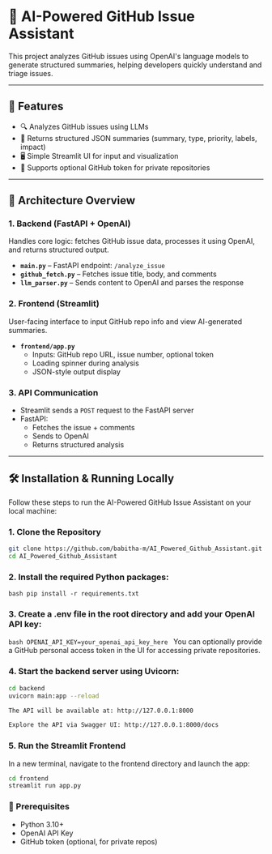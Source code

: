 # 🧠 AI-Powered GitHub Issue Assistant

This project analyzes GitHub issues using OpenAI's language models to generate structured summaries, helping developers quickly understand and triage issues.

---

## 🚀 Features

- 🔍 Analyzes GitHub issues using LLMs
- 🧠 Returns structured JSON summaries (summary, type, priority, labels, impact)
- 🖥️ Simple Streamlit UI for input and visualization
- 🔐 Supports optional GitHub token for private repositories

---

## 🧩 Architecture Overview

### 1. **Backend (FastAPI + OpenAI)**
Handles core logic: fetches GitHub issue data, processes it using OpenAI, and returns structured output.

- **`main.py`** – FastAPI endpoint: `/analyze_issue`
- **`github_fetch.py`** – Fetches issue title, body, and comments
- **`llm_parser.py`** – Sends content to OpenAI and parses the response

### 2. **Frontend (Streamlit)**
User-facing interface to input GitHub repo info and view AI-generated summaries.

- **`frontend/app.py`**
  - Inputs: GitHub repo URL, issue number, optional token
  - Loading spinner during analysis
  - JSON-style output display

### 3. **API Communication**
- Streamlit sends a `POST` request to the FastAPI server
- FastAPI:
  - Fetches the issue + comments
  - Sends to OpenAI
  - Returns structured analysis

---

## 🛠️ Installation & Running Locally
Follow these steps to run the AI-Powered GitHub Issue Assistant on your local machine:
### 1. Clone the Repository

```bash
git clone https://github.com/babitha-m/AI_Powered_Github_Assistant.git
cd AI_Powered_Github_Assistant
```

###  2. Install the required Python packages:
```bash pip install -r requirements.txt ```

### 3. Create a .env file in the root directory and add your OpenAI API key:
```bash OPENAI_API_KEY=your_openai_api_key_here ```
 You can optionally provide a GitHub personal access token in the UI for accessing private repositories. 

### 4. Start the backend server using Uvicorn:
```bash 
cd backend
uvicorn main:app --reload

The API will be available at: http://127.0.0.1:8000

Explore the API via Swagger UI: http://127.0.0.1:8000/docs
```

### 5. Run the Streamlit Frontend
In a new terminal, navigate to the frontend directory and launch the app:
```bash 
cd frontend
streamlit run app.py
```
### 🔧 Prerequisites

- Python 3.10+
- OpenAI API Key
- GitHub token (optional, for private repos)

